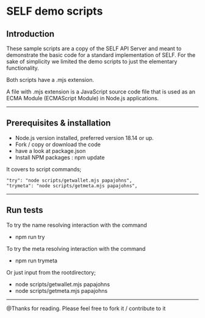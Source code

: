 # SELF demo scripts 

## Introduction

These sample scripts are a copy of the SELF API Server and meant to demonstrate the basic code for a standard implementation of SELF.
For the sake of simplicity we limited the demo scripts to just the elementary functionality.

Both scripts have a .mjs extension.

A file with .mjs extension is a JavaScript source code file that is used as an ECMA Module (ECMAScript Module) in Node.js applications. 

- - -

## Prerequisites & installation

- Node.js version installed, preferred version 18.14 or up.
- Fork / copy or download the code
- have a look at package.json 
- Install NPM packages : npm update


It covers to script commands; 

   	"try": "node scripts/getwallet.mjs papajohns",
    "trymeta": "node scripts/getmeta.mjs papajohns",

- - -

## Run tests

To try the name resolving interaction with the command

- npm run try

To try the meta resolving interaction with the command

- npm run trymeta

Or just input from the rootdirectory;

- node scripts/getwallet.mjs papajohns
- node scripts/getmeta.mjs papajohns

- - -
 
 @Thanks for reading. Please feel free to fork it / contribute to it 

